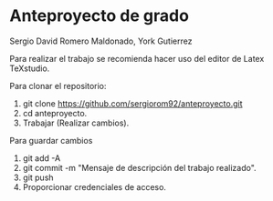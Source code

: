 # Anteproyecto de grado

  Sergio David Romero Maldonado,
  York Gutierrez

Para realizar el trabajo se recomienda hacer uso del editor de Latex TeXstudio.

Para clonar el repositorio:

1. git clone https://github.com/sergiorom92/anteproyecto.git
2. cd anteproyecto.
3. Trabajar (Realizar cambios).

Para guardar cambios

1. git add -A
2. git commit -m "Mensaje de descripción del trabajo realizado".
3. git push
4. Proporcionar credenciales de acceso.


